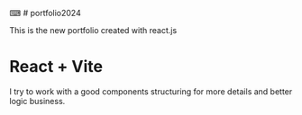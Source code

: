 ⌨ # portfolio2024


This is the new portfolio created with react.js

# React + Vite


I try to work with a good components structuring for more details and better logic business. 
